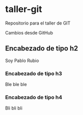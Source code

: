 # taller-git

Repositorio para el taller de GIT

Cambios desde GitHub

## Encabezado de tipo h2

Soy Pablo Rubio

### Encabezado de tipo h3

Ble ble ble

### Encabezado de tipo h4

Bli bli bli
